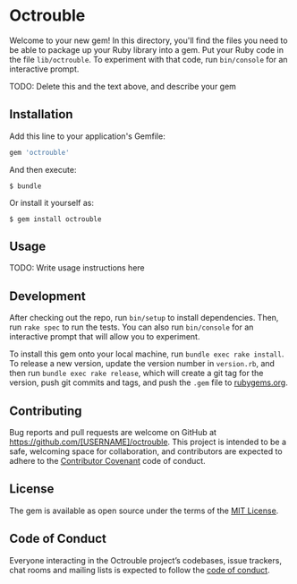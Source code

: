 # Octrouble

Welcome to your new gem! In this directory, you'll find the files you need to be able to package up your Ruby library into a gem. Put your Ruby code in the file `lib/octrouble`. To experiment with that code, run `bin/console` for an interactive prompt.

TODO: Delete this and the text above, and describe your gem

## Installation

Add this line to your application's Gemfile:

```ruby
gem 'octrouble'
```

And then execute:

    $ bundle

Or install it yourself as:

    $ gem install octrouble

## Usage

TODO: Write usage instructions here

## Development

After checking out the repo, run `bin/setup` to install dependencies. Then, run `rake spec` to run the tests. You can also run `bin/console` for an interactive prompt that will allow you to experiment.

To install this gem onto your local machine, run `bundle exec rake install`. To release a new version, update the version number in `version.rb`, and then run `bundle exec rake release`, which will create a git tag for the version, push git commits and tags, and push the `.gem` file to [rubygems.org](https://rubygems.org).

## Contributing

Bug reports and pull requests are welcome on GitHub at https://github.com/[USERNAME]/octrouble. This project is intended to be a safe, welcoming space for collaboration, and contributors are expected to adhere to the [Contributor Covenant](http://contributor-covenant.org) code of conduct.

## License

The gem is available as open source under the terms of the [MIT License](https://opensource.org/licenses/MIT).

## Code of Conduct

Everyone interacting in the Octrouble project’s codebases, issue trackers, chat rooms and mailing lists is expected to follow the [code of conduct](https://github.com/[USERNAME]/octrouble/blob/master/CODE_OF_CONDUCT.md).
